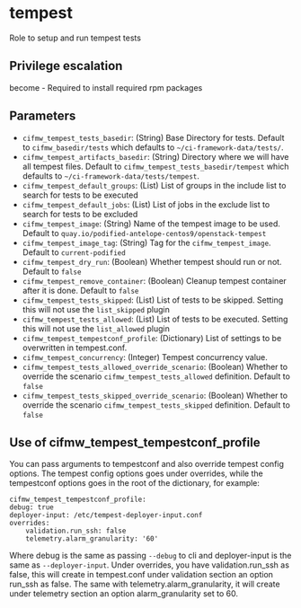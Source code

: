 # tempest
Role to setup and run tempest tests

## Privilege escalation
become - Required to install required rpm packages

## Parameters

* `cifmw_tempest_tests_basedir`: (String) Base Directory for tests. Default to `cifmw_basedir/tests` which defaults to `~/ci-framework-data/tests/`.
* `cifmw_tempest_artifacts_basedir`: (String) Directory where we will have all tempest files. Default to `cifmw_tempest_tests_basedir/tempest` which defaults to `~/ci-framework-data/tests/tempest`.
* `cifmw_tempest_default_groups`: (List) List of groups in the include list to search for tests to be executed
* `cifmw_tempest_default_jobs`: (List) List of jobs in the exclude list to search for tests to be excluded
* `cifmw_tempest_image`: (String) Name of the tempest image to be used. Default to `quay.io/podified-antelope-centos9/openstack-tempest`
* `cifmw_tempest_image_tag`: (String) Tag for the `cifmw_tempest_image`. Default to `current-podified`
* `cifmw_tempest_dry_run`: (Boolean) Whether tempest should run or not. Default to `false`
* `cifmw_tempest_remove_container`: (Boolean) Cleanup tempest container after it is done. Default to `false`
* `cifmw_tempest_tests_skipped`: (List) List of tests to be skipped. Setting this will not use the `list_skipped` plugin
* `cifmw_tempest_tests_allowed`: (List) List of tests to be executed. Setting this will not use the `list_allowed` plugin
* `cifmw_tempest_tempestconf_profile`: (Dictionary) List of settings to be overwritten in tempest.conf.
* `cifmw_tempest_concurrency`: (Integer) Tempest concurrency value.
* `cifmw_tempest_tests_allowed_override_scenario`: (Boolean) Whether to override the scenario `cifmw_tempest_tests_allowed` definition. Default to `false`
* `cifmw_tempest_tests_skipped_override_scenario`: (Boolean) Whether to override the scenario `cifmw_tempest_tests_skipped` definition. Default to `false`

## Use of cifmw_tempest_tempestconf_profile

You can pass arguments to tempestconf and also override tempest config options.
The tempest config options goes under overrides, while the tempestconf options
goes in the root of the dictionary, for example:

```
cifmw_tempest_tempestconf_profile:
debug: true
deployer-input: /etc/tempest-deployer-input.conf
overrides:
    validation.run_ssh: false
    telemetry.alarm_granularity: '60'
```

Where debug is the same as passing `--debug` to cli and deployer-input is the
same as `--deployer-input`. Under overrides, you have validation.run_ssh as
false, this will create in tempest.conf under validation section an option
run_ssh as false. The same with telemetry.alarm_granularity, it will create
under telemetry section an option alarm_granularity set to 60.
